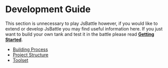 # Development Guide

This section is unnecessary to play JsBattle however, if you would like to extend or develop JsBattle you may find useful information here. If you just want to build your own tank and test it in the battle please read [**Getting Started**](/docs/getting_started.md).


- [Building Process](/docs/dev_guide/building.md)
- [Project Structure](/docs/dev_guide/structure.md)
- [Toolset](/docs/dev_guide/toolset.md)
